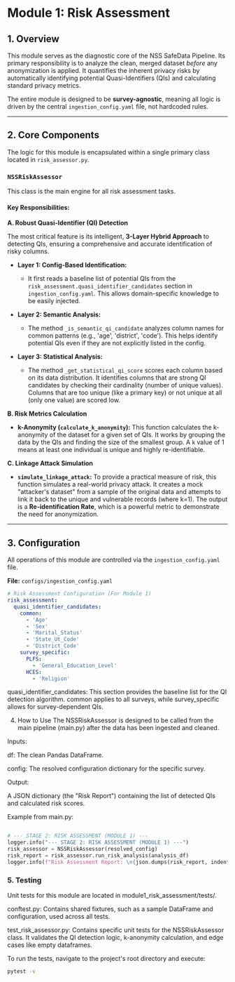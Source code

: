 # Module 1: Risk Assessment

## 1. Overview

This module serves as the diagnostic core of the NSS SafeData Pipeline. Its primary responsibility is to analyze the clean, merged dataset *before* any anonymization is applied. It quantifies the inherent privacy risks by automatically identifying potential Quasi-Identifiers (QIs) and calculating standard privacy metrics.

The entire module is designed to be **survey-agnostic**, meaning all logic is driven by the central `ingestion_config.yaml` file, not hardcoded rules.

---

## 2. Core Components

The logic for this module is encapsulated within a single primary class located in `risk_assessor.py`.

### `NSSRiskAssessor`

This class is the main engine for all risk assessment tasks.

#### Key Responsibilities:

**A. Robust Quasi-Identifier (QI) Detection**

The most critical feature is its intelligent, **3-Layer Hybrid Approach** to detecting QIs, ensuring a comprehensive and accurate identification of risky columns.

* **Layer 1: Config-Based Identification:**
    * It first reads a baseline list of potential QIs from the `risk_assessment.quasi_identifier_candidates` section in `ingestion_config.yaml`. This allows domain-specific knowledge to be easily injected.

* **Layer 2: Semantic Analysis:**
    * The method `_is_semantic_qi_candidate` analyzes column names for common patterns (e.g., 'age', 'district', 'code'). This helps identify potential QIs even if they are not explicitly listed in the config.

* **Layer 3: Statistical Analysis:**
    * The method `_get_statistical_qi_score` scores each column based on its data distribution. It identifies columns that are strong QI candidates by checking their cardinality (number of unique values). Columns that are too unique (like a primary key) or not unique at all (only one value) are scored low.

**B. Risk Metrics Calculation**

* **k-Anonymity (`calculate_k_anonymity`):** This function calculates the k-anonymity of the dataset for a given set of QIs. It works by grouping the data by the QIs and finding the size of the smallest group. A `k` value of 1 means at least one individual is unique and highly re-identifiable.

**C. Linkage Attack Simulation**

* **`simulate_linkage_attack`:** To provide a practical measure of risk, this function simulates a real-world privacy attack. It creates a mock "attacker's dataset" from a sample of the original data and attempts to link it back to the unique and vulnerable records (where k=1). The output is a **Re-identification Rate**, which is a powerful metric to demonstrate the need for anonymization.

---

## 3. Configuration

All operations of this module are controlled via the `ingestion_config.yaml` file.

**File:** `configs/ingestion_config.yaml`

```yaml
# Risk Assessment Configuration (For Module 1)
risk_assessment:
  quasi_identifier_candidates:
    common:
      - 'Age'
      - 'Sex'
      - 'Marital_Status'
      - 'State_Ut_Code'
      - 'District_Code'
    survey_specific:
      PLFS:
        - 'General_Education_Level'
      HCES:
        - 'Religion'
```
quasi_identifier_candidates: This section provides the baseline list for the QI detection algorithm. common applies to all surveys, while survey_specific allows for survey-dependent QIs.

4. How to Use
The NSSRiskAssessor is designed to be called from the main pipeline (main.py) after the data has been ingested and cleaned.

Inputs:

df: The clean Pandas DataFrame.

config: The resolved configuration dictionary for the specific survey.

Output:

A JSON dictionary (the "Risk Report") containing the list of detected QIs and calculated risk scores.

Example from main.py:

```Python

# --- STAGE 2: RISK ASSESSMENT (MODULE 1) ---
logger.info("--- STAGE 2: RISK ASSESSMENT (MODULE 1) ---")
risk_assessor = NSSRiskAssessor(resolved_config)
risk_report = risk_assessor.run_risk_analysis(analysis_df)
logger.info(f"Risk Assessment Report: \n{json.dumps(risk_report, indent=2)}")
```

### 5. Testing
Unit tests for this module are located in module1_risk_assessment/tests/.

conftest.py: Contains shared fixtures, such as a sample DataFrame and configuration, used across all tests.

test_risk_assessor.py: Contains specific unit tests for the NSSRiskAssessor class. It validates the QI detection logic, k-anonymity calculation, and edge cases like empty dataframes.

To run the tests, navigate to the project's root directory and execute:

```Bash
pytest -v
```


